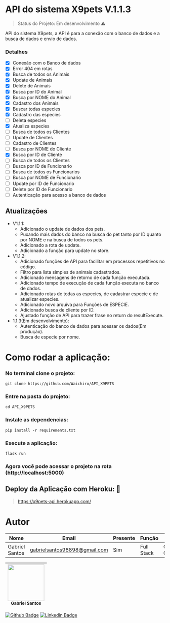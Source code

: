 # API do sistema X9pets V.1.1.3

> Status do Projeto: Em desenvolvimento :warning:

API do sistema X9pets, a API é para a conexão com o banco de dados e a busca de dados e envio de dados.

### Detalhes
- [X] Conexão com o Banco de dados
- [X] Error 404 em rotas
- [X] Busca de todos os Animais
- [X] Update de Animais
- [X] Delete de Animais
- [X] Busca por ID do Animal
- [X] Busca por NOME do Animal
- [X] Cadastro dos Animais
- [X] Buscar todas especies
- [X] Cadastro das especies
- [ ] Deleta especies
- [X] Atualiza especies
- [ ] Busca de todos os Clientes
- [ ] Update de Clientes
- [ ] Cadastro de Clientes
- [ ] Busca por NOME do Cliente
- [X] Busca por ID de Cliente
- [ ] Busca de todos os Clientes
- [ ] Busca por ID de Funcionario
- [ ] Busca de todos os Funcionarios
- [ ] Busca por NOME de Funcionario
- [ ] Update por ID de Funcionario
- [ ] Delete por ID de Funcionario
- [ ] Autenticação para acesso a banco de dados

## Atualizações
- V1.1.1: 
    - Adicionado o update de dados dos pets.
    - Puxando mais dados do banco na busca do pet tanto por ID quanto por NOME e na busca de todos os pets.
    - Adicionado a rota de update.
    - Adicionado a função para update no store.
- V1.1.2:
    - Adicionado funções de API para facilitar em processos repetitivos no código.
    - Filtro para lista simples de animais cadastrados.
    - Adicionado mensagens de retorno de cada função executada.
    - Adicionado tempo de execução de cada função executa no banco de dados. 
    - Adicionado rotas de todas as especies, de cadastrar especie e de atualizar especies.
    - Adicionado novo arquiva para Funções de ESPECIE.
    - Adicionado busca de cliente por ID.
    - Ajustado função de API para trazer frase no return do resultExecute.
- 1.1.3(Em desenvolvimento):
    - Autenticação do banco de dados para acessar os dados(Em produção).
    - Busca de especie por nome.
# Como rodar a aplicação:

### No terminal clone o projeto:
    git clone https://github.com/Waichiro/API_X9PETS 

### Entre na pasta do projeto:

    cd API_X9PETS
### Instale as dependencias:

    pip install -r requirements.txt

### Execute a aplicação:

    flask run

### Agora você pode acessar o projeto na rota (http://localhost:5000)

## Deploy da Aplicação com Heroku: :dash:

> https://x9pets-api.herokuapp.com/

# Autor
|Nome|Email|Presente|Função|Curso|
| -------- | -------- | -------- |-------- | -------- |
|Gabriel Santos|gabrielsantos98898@gmail.com|Sim|Full Stack|Ciências da Computação|


[<img src="https://github.com/gabrielsantos969.png" width=115 > <br> <sub> Gabriel Santos </sub>](https://github.com/gabrielsantos969) |
| :---: |  

[![Github Badge](https://img.shields.io/badge/-Github-000?style=flat-square&logo=Github&logoColor=white&link=https://github.com/gabrielsantos969)](https://github.com/gabrielsantos969)
[![Linkedin Badge](https://img.shields.io/badge/-LinkedIn-blue?style=flat-square&logo=Linkedin&logoColor=white&link=https://www.linkedin.com/in/gabriel-santos-b53632196/)](https://www.linkedin.com/in/gabriel-santos-b53632196/)
